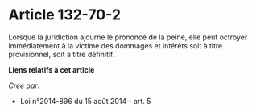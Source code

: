 # Article 132-70-2

Lorsque la juridiction ajourne le prononcé de la peine, elle peut octroyer immédiatement à la victime des dommages et
intérêts soit à titre provisionnel, soit à titre définitif.

**Liens relatifs à cet article**

_Créé par_:

  - Loi n°2014-896 du 15 août 2014 - art. 5
